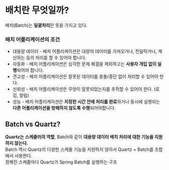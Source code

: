 # 배치란 무엇일까?
배치(Batch)는 **일괄처리**란 뜻을 가지고 있다.

### 배치 어플리케이션의 조건
+ 대용량 데이터 - 배치 어플리케이션은 대량의 데이터를 가져오거나, 전달하거나, 계산하는 등의 처리를 할 수 있어야 합니다.
+ 자동화 - 배치 어플리케이션은 심각한 문제 해결을 제외하고는 **사용자 개입 없이 실행**되어야 합니다.
+ 견고성 - 배치 어플리케이션은 잘못된 데이터를 충돌/중단 없이 처리할 수 있어야 한다.
+ 신뢰성 - 배치 어플리케이션은 무엇이 잘못되었는지를 추적할 수 있어야 한다. (로깅, 알림)
+ 성능 - 배치 어플리케이션은 **지정한 시간 안에 처리를 완료**하거나 동시에 실행되는 **다른 어플리케이션을 방해하지 않도록 수행**되어야합니다.

## Batch vs Quartz?
**Quartz는 스케줄러의 역할**, Batch와 같이 **대용량 데이터 배치 처리에 대한 기능을 지원하지 않는다.**<br/>
Batch 역시 Quartz의 다양한 스케줄 기능을 지원하지 않아서 Quartz + Batch를 조합해서 사용한다.
<br/>
정해진 스케줄마다 Quartz가 Spring Batch를 실행하는 구조

